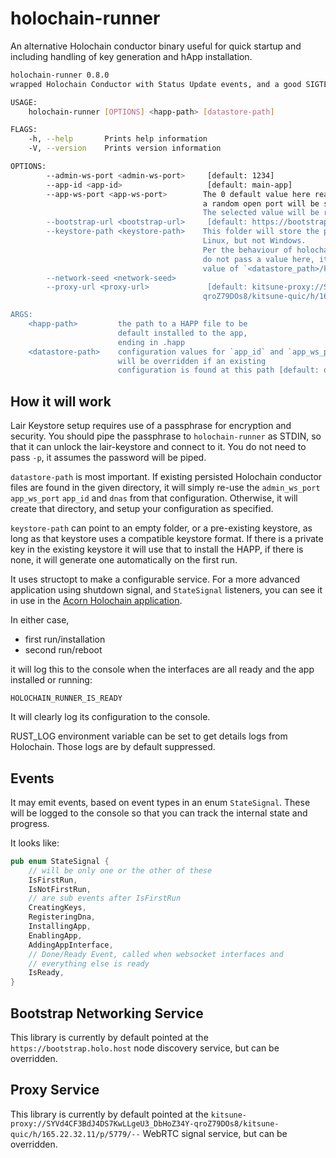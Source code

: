 # holochain-runner

<!-- > Underlying Holochain Version: [v0.2.1](https://github.com/holochain/holochain/blob/main-0.2/CHANGELOG.md#20230515083847) -->
<!-- > -->
<!-- > Expects an HAPP built with HDK [v0.2.1](https://docs.rs/hdk/0.2.0/hdk/index.html) and HDI [v0.3.1](https://docs.rs/hdi/0.3.0/hdi/index.html) -->

An alternative Holochain conductor binary useful for quick startup and including handling of key generation and hApp installation.

```bash
holochain-runner 0.8.0
wrapped Holochain Conductor with Status Update events, and a good SIGTERM kill switch

USAGE:
    holochain-runner [OPTIONS] <happ-path> [datastore-path]

FLAGS:
    -h, --help       Prints help information
    -V, --version    Prints version information

OPTIONS:
        --admin-ws-port <admin-ws-port>     [default: 1234]
        --app-id <app-id>                   [default: main-app]
        --app-ws-port <app-ws-port>        The 0 default value here really means that
                                           a random open port will be selected if you don't pass one.
                                           The selected value will be reported out in the logs. [default: 0]
        --bootstrap-url <bootstrap-url>     [default: https://bootstrap.holo.host]
        --keystore-path <keystore-path>    This folder will store the private keys. It is encrypted on both Mac and
                                           Linux, but not Windows.
                                           Per the behaviour of holochain itself, if you
                                           do not pass a value here, it will use a default which is equal to the
                                           value of `<datastore_path>/keystore`.
        --network-seed <network-seed>
        --proxy-url <proxy-url>             [default: kitsune-proxy://SYVd4CF3BdJ4DS7KwLLgeU3_DbHoZ34Y-
                                           qroZ79DOs8/kitsune-quic/h/165.22.32.11/p/5779/--]

ARGS:
    <happ-path>         the path to a HAPP file to be
                        default installed to the app,
                        ending in .happ
    <datastore-path>    configuration values for `app_id` and `app_ws_port`
                        will be overridden if an existing
                        configuration is found at this path [default: databases]

```
## How it will work

Lair Keystore setup requires use of a passphrase for encryption and security.
You should pipe the passphrase to `holochain-runner` as STDIN, so that it can unlock the lair-keystore and connect to it. You do not need to pass `-p`, it assumes the password will be piped.

`datastore-path` is most important. If existing persisted Holochain conductor files
are found in the given directory, it will simply re-use the `admin_ws_port` `app_ws_port` `app_id` and `dnas` from that configuration. Otherwise, it will create that directory, and setup your configuration as specified.

`keystore-path` can point to an empty folder, or a pre-existing keystore, as long as that keystore uses a compatible keystore format. If there is a private key in the existing keystore it will use that to install the HAPP, if there is none, it will generate one automatically on the first run.

It uses structopt to make a configurable service. For a more advanced application using shutdown signal, and `StateSignal` listeners, you can see it in use in the [Acorn Holochain application](https://github.com/h-be/acorn/blob/main/conductor/src/main.rs).

In either case,

- first run/installation
- second run/reboot

it will log this to the console when the interfaces are all ready and the app installed or running:

`HOLOCHAIN_RUNNER_IS_READY`

It will clearly log its configuration to the console.

RUST_LOG environment variable can be set to get details logs from Holochain. Those logs are by default suppressed.

## Events

It may emit events, based on event types in an enum `StateSignal`. These will be logged to the console
so that you can track the internal state and progress.

It looks like:

```rust
pub enum StateSignal {
    // will be only one or the other of these
    IsFirstRun,
    IsNotFirstRun,
    // are sub events after IsFirstRun
    CreatingKeys,
    RegisteringDna,
    InstallingApp,
    EnablingApp,
    AddingAppInterface,
    // Done/Ready Event, called when websocket interfaces and
    // everything else is ready
    IsReady,
}
```

## Bootstrap Networking Service

This library is currently by default pointed at the `https://bootstrap.holo.host` node discovery service, but can be overridden.

## Proxy Service

This library is currently by default pointed at the `kitsune-proxy://SYVd4CF3BdJ4DS7KwLLgeU3_DbHoZ34Y-qroZ79DOs8/kitsune-quic/h/165.22.32.11/p/5779/--` WebRTC signal service, but can be overridden.